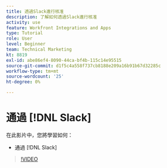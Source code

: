 ```yaml
---
title: 透過Slack進行核准
description: 了解如何透過Slack進行核准
activity: use
feature: Workfront Integrations and Apps
type: Tutorial
role: User
level: Beginner
team: Technical Marketing
kt: 8819
exl-id: abe86ef4-8090-44ca-bf4b-115c14e95515
source-git-commit: d1f5c4a558f737cb8188e209a16b91b67d32285c
workflow-type: tm+mt
source-wordcount: '25'
ht-degree: 0%

---
```


# 通過 [!DNL Slack]

在此影片中，您將學習如何：

* 通過 [!DNL Slack]

>[!VIDEO](https://video.tv.adobe.com/v/335119/?quality=12)
